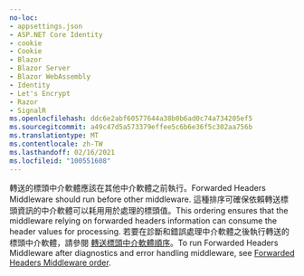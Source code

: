 ```yaml
---
no-loc:
- appsettings.json
- ASP.NET Core Identity
- cookie
- Cookie
- Blazor
- Blazor Server
- Blazor WebAssembly
- Identity
- Let's Encrypt
- Razor
- SignalR
ms.openlocfilehash: ddc6e2abf60577644a38b0b6ad0c74a734205ef5
ms.sourcegitcommit: a49c47d5a573379effee5c6b6e36f5c302aa756b
ms.translationtype: MT
ms.contentlocale: zh-TW
ms.lasthandoff: 02/16/2021
ms.locfileid: "100551608"
---
```

<span data-ttu-id="c9e43-101">轉送的標頭中介軟體應該在其他中介軟體之前執行。</span><span class="sxs-lookup"><span data-stu-id="c9e43-101">Forwarded Headers Middleware should run before other middleware.</span></span> <span data-ttu-id="c9e43-102">這種排序可確保依賴轉送標頭資訊的中介軟體可以耗用用於處理的標頭值。</span><span class="sxs-lookup"><span data-stu-id="c9e43-102">This ordering ensures that the middleware relying on forwarded headers information can consume the header values for processing.</span></span> <span data-ttu-id="c9e43-103">若要在診斷和錯誤處理中介軟體之後執行轉送的標頭中介軟體，請參閱 [轉送標頭中介軟體順序](xref:host-and-deploy/proxy-load-balancer#fhmo)。</span><span class="sxs-lookup"><span data-stu-id="c9e43-103">To run Forwarded Headers Middleware after diagnostics and error handling middleware, see [Forwarded Headers Middleware order](xref:host-and-deploy/proxy-load-balancer#fhmo).</span></span>